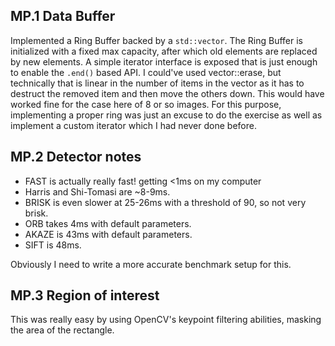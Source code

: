 ## MP.1 Data Buffer

Implemented a Ring Buffer backed by a `std::vector`. The Ring Buffer is initialized with a fixed max capacity, after
which old elements are replaced by new elements. A simple iterator interface is exposed that is just enough to enable
the `.end()` based API.
I could've used vector::erase, but technically that is linear in the number of items in the vector as it has to destruct
the removed item and then move the others down. This would have worked fine for the case here of 8 or so images.
For this purpose, implementing a proper ring was just an excuse to do the exercise as well as implement a custom
iterator which I had never done before.


## MP.2 Detector notes

- FAST is actually really fast! getting <1ms on my computer
- Harris and Shi-Tomasi are ~8-9ms.
- BRISK is even slower at 25-26ms with a threshold of 90, so not very brisk.
- ORB takes 4ms with default parameters.
- AKAZE is 43ms with default parameters.
- SIFT is 48ms.

Obviously I need to write a more accurate benchmark setup for this.

## MP.3 Region of interest

This was really easy by using OpenCV's keypoint filtering abilities, masking the area of the rectangle.